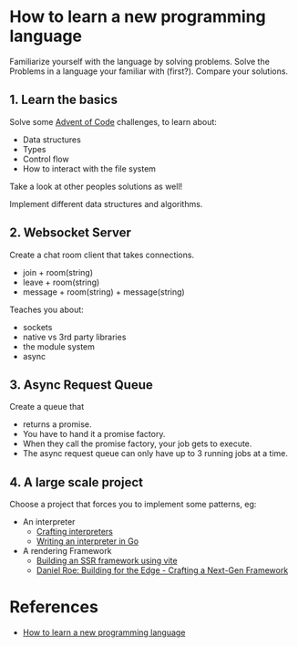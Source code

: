 # How to learn a new programming language

Familiarize yourself with the language by solving problems.
Solve the Problems in a language your familiar with (first?).
Compare your solutions.

## 1. Learn the basics

Solve some [Advent of Code](https://adventofcode.com/) challenges, to learn about:

- Data structures
- Types
- Control flow
- How to interact with the file system

Take a look at other peoples solutions as well!

Implement different data structures and algorithms.

## 2. Websocket Server

Create a chat room client that takes connections.

- join + room(string)
- leave + room(string)
- message + room(string) + message(string)

Teaches you about:

- sockets
- native vs 3rd party libraries
- the module system
- async

## 3. Async Request Queue

Create a queue that

- returns a promise.
- You have to hand it a promise factory.
- When they call the promise factory, your job gets to execute.
- The async request queue can only have up to 3 running jobs at a time.

## 4. A large scale project

Choose a project that forces you to implement some patterns, eg:

- An interpreter
  - [Crafting interpreters](http://craftinginterpreters.com/)
  - [Writing an interpreter in Go](https://interpreterbook.com/)
- A rendering Framework
  - [Building an SSR framework using vite](https://zach.codes/building-an-ssr-framework-using-vite-prisma/)
  - [Daniel Roe: Building for the Edge - Crafting a Next-Gen Framework](https://www.youtube.com/watch?v=hdHLU0qHKhA)

# References

- [How to learn a new programming language](https://www.youtube.com/watch?v=E8cM12jRH7k)
